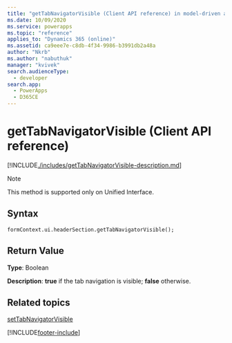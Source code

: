 ```yaml
---
title: "getTabNavigatorVisible (Client API reference) in model-driven apps| MicrosoftDocs"
ms.date: 10/09/2020
ms.service: powerapps
ms.topic: "reference"
applies_to: "Dynamics 365 (online)"
ms.assetid: ca9eee7e-c8db-4f34-9986-b3991db2a48a
author: "Nkrb"
ms.author: "nabuthuk"
manager: "kvivek"
search.audienceType: 
  - developer
search.app: 
  - PowerApps
  - D365CE
---
```


# getTabNavigatorVisible (Client API reference)

[!INCLUDE[./includes/getTabNavigatorVisible-description.md](./includes/getTabNavigatorVisible-description.md)]

> [!NOTE]
> This method is supported only on Unified Interface.

## Syntax

`formContext.ui.headerSection.getTabNavigatorVisible();`

## Return Value

**Type**: Boolean

**Description**: **true** if the tab navigation is visible; **false** otherwise.

## Related topics

[setTabNavigatorVisible](setTabNavigatorVisible.md)

[!INCLUDE[footer-include](../../../../../includes/footer-banner.md)]